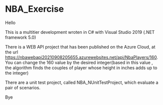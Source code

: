 # NBA_Exercise

Hello

This is a multitier development wroten in C# with Visual Studio 2019 (.NET framework 5.0)

There is a WEB API project that has been published on the Azure Cloud, at the url  https://nbawebapi20210908205655.azurewebsites.net/api/NbaPlayers/160. You can change the 160 value by the desired integer(based in this value , the algorithm finds the couples of player whose height in inches adds up to the integer)

There are a unit test project, called  NBA_NUnitTestProject, which evaluate a pair of scenarios. 

Bye
